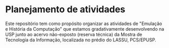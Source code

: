 # Planejamento de atividades

Este repositório tem como propósito organizar as atividades de "Emulação e História da Computação" que estamos gradativamente desenvolvendo na USP junto ao acervo não-exposto (reserva técnica) da Mostra de Tecnologia da Informação, localizada no prédio do LASSU, PCS/EPUSP.
